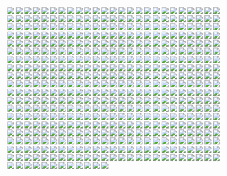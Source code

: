 <img src='./Picture-Directory/leonid-kolyagin-xwings-low.jpg'>
<img src='./Picture-Directory/G6HfU0N.jpg'>
<img src='./Picture-Directory/jeff-wood-2016-06-01-8-32-18.jpg'>
<img src='./Picture-Directory/tom-isaksen-risemyfriend-by-tomisaksen-01.jpg'>
<img src='./Picture-Directory/71 - YSEi38m.jpg'>
<img src='./Picture-Directory/14 - VyZJPE8.jpg'>
<img src='./Picture-Directory/60 - zMNNDV3.jpg'>
<img src='./Picture-Directory/purge__by_robbiemcsweeney-d9kjq5i.jpg'>
<img src='./Picture-Directory/04 - DEPvTPZ.jpg'>
<img src='./Picture-Directory/11 - pXSe9Xa.jpg'>
<img src='./Picture-Directory/adam-roush-sw-snips-4-w.jpg'>
<img src='./Picture-Directory/66 - 1HknqmB.jpg'>
<img src='./Picture-Directory/50 - fq1Data.jpg'>
<img src='./Picture-Directory/47 - 6HNlRpV.jpg'>
<img src='./Picture-Directory/04 - vKIn6Y3.jpg'>
<img src='./Picture-Directory/33 - mikNH5d.jpg'>
<img src='./Picture-Directory/jedi_and_jedi_lite_by_hollyoakhill-d9qpafb.jpg'>
<img src='./Picture-Directory/34 - uzQaKy4.jpg'>
<img src='./Picture-Directory/mjhbrXu.jpg'>
<img src='./Picture-Directory/34 - 1xe1da8.jpg'>
<img src='./Picture-Directory/31 - wuasgk5.jpg'>
<img src='./Picture-Directory/XwYNtTb.jpg'>
<img src='./Picture-Directory/08 - YR1TeT4.jpg'>
<img src='./Picture-Directory/podHubt.jpg'>
<img src='./Picture-Directory/52 - 8smPbXw.jpg'>
<img src='./Picture-Directory/dXTuF30.jpg'>
<img src='./Picture-Directory/07 - UtEQQdy.jpg'>
<img src='./Picture-Directory/TkZTLHt.jpg'>
<img src='./Picture-Directory/rey_by_livioramondelli-da7ajtp.jpg'>
<img src='./Picture-Directory/aaron-mcbride-13718757-10210038490184974-7859078526110970151-n.jpg'>
<img src='./Picture-Directory/rlaeq8a2f6ay.jpg'>
<img src='./Picture-Directory/03 - sFnCpS1.jpg'>
<img src='./Picture-Directory/DBvzBtd.jpg'>
<img src='./Picture-Directory/jljCj35.jpg'>
<img src='./Picture-Directory/shane-molina-4k-stormtrooper-printoff.jpg'>
<img src='./Picture-Directory/41 - DvUSbYd.jpg'>
<img src='./Picture-Directory/38 - oy3akqm.jpg'>
<img src='./Picture-Directory/6ypi41nti9yx.jpg'>
<img src='./Picture-Directory/19 - mQyOhp5.jpg'>
<img src='./Picture-Directory/05 - n0Xm4lg.jpg'>
<img src='./Picture-Directory/maul_wip_by_uncannyknack-d9xrjkz.jpg'>
<img src='./Picture-Directory/cW3qzE84g28ccA59bUI1dys1NonsjuJpea8NaorCNr8.png'>
<img src='./Picture-Directory/-image.jpg'>
<img src='./Picture-Directory/35 - qb6jXXm.jpg'>
<img src='./Picture-Directory/40 - WCSxRjx.jpg'>
<img src='./Picture-Directory/29 - qPvfQ3a.jpg'>
<img src='./Picture-Directory/denni-andria-bobafett-vs-predator.jpg'>
<img src='./Picture-Directory/pq764a4ul9yx.jpg'>
<img src='./Picture-Directory/75 - Sn0hJWR.jpg'>
<img src='./Picture-Directory/67 - fatjdtc.jpg'>
<img src='./Picture-Directory/37 - hvHtMdL.jpg'>
<img src='./Picture-Directory/ronnie-jensen-cloudcity.jpg'>
<img src='./Picture-Directory/KVn9Pn1.jpg'>
<img src='./Picture-Directory/kylo_ren_by_blazbaros-da7685k.png'>
<img src='./Picture-Directory/06 - MmGBqVM.png'>
<img src='./Picture-Directory/HF4JYbI.jpg'>
<img src='./Picture-Directory/23 - U4U1AbT.jpg'>
<img src='./Picture-Directory/26 - rtQB4zT.jpg'>
<img src='./Picture-Directory/50 - Ve3WYUj.jpg'>
<img src='./Picture-Directory/45 - 1oVCMSB.jpg'>
<img src='./Picture-Directory/57 - 86LzSgt.jpg'>
<img src='./Picture-Directory/benjamin-carre-knight-errant-02-cover-hd.jpg'>
<img src='./Picture-Directory/renato-scicchitano-screen-final.jpg'>
<img src='./Picture-Directory/39 - EeSHQTE.jpg'>
<img src='./Picture-Directory/59 - 4ESbWh4.jpg'>
<img src='./Picture-Directory/lucas-leger-dv.jpg'>
<img src='./Picture-Directory/02 - G4xUAWx.jpg'>
<img src='./Picture-Directory/73 - 8QeKdsq.jpg'>
<img src='./Picture-Directory/han_solo_by_giddygriffin-d8heojx.jpg'>
<img src='./Picture-Directory/23 - FDuhex0.jpg'>
<img src='./Picture-Directory/skywalkers_by_tuliipiie-dabrxwp.jpg'>
<img src='./Picture-Directory/51 - 1Jv8JNV.jpg'>
<img src='./Picture-Directory/aaron-mcbride-12185030-10208004298011441-1347009825795762880-o.jpg'>
<img src='./Picture-Directory/41 - mFvGh0O.png'>
<img src='./Picture-Directory/vadersplat_by_deviantapplestudios-d9550f8.jpg'>
<img src='./Picture-Directory/aaron-mcbride-20822-10206281666186722-6443139003106845627-n.jpg'>
<img src='./Picture-Directory/morgan-yon-11207-1-85088bf0d516e201ad13745634d86dd5-morganyon.jpg'>
<img src='./Picture-Directory/61 - mddYFHW.jpg'>
<img src='./Picture-Directory/66 - TIE Fighter.jpg'>
<img src='./Picture-Directory/19 - UhlFYSE.jpg'>
<img src='./Picture-Directory/star+wars+through+the+wreckage.jpg'>
<img src='./Picture-Directory/tumblr_nkib9zQIAG1u4lxsro1_1280.jpg'>
<img src='./Picture-Directory/16 - wx6hNBR.jpg'>
<img src='./Picture-Directory/56 - XGDPZCa.jpg'>
<img src='./Picture-Directory/46 - 0yZzPsB.jpg'>
<img src='./Picture-Directory/18 - UvGUfOr.jpg'>
<img src='./Picture-Directory/martyna-maksimiuk-04-scena-1-r2-d2-pedzi-z-kwiatami.jpg'>
<img src='./Picture-Directory/15 - M9BmBeh.jpg'>
<img src='./Picture-Directory/3ed4uVlQk7OuRbY1hWOHsrWGHVYujDGOOX00PhkAGhk.jpg'>
<img src='./Picture-Directory/02 - CQG5FKx.jpg'>
<img src='./Picture-Directory/38 - KeT5KrI.jpg'>
<img src='./Picture-Directory/3 - Revenge of the Sith.jpg'>
<img src='./Picture-Directory/APACpr7.png'>
<img src='./Picture-Directory/54 - pcMYz0L.jpg'>
<img src='./Picture-Directory/20 - YcfwNBV.jpg'>
<img src='./Picture-Directory/60 - 7BHZhlA.jpg'>
<img src='./Picture-Directory/06 - WfZV0QW.jpg'>
<img src='./Picture-Directory/5LhZsR1bstvlfDpAGJOtS_VyrzV8dr6UuTWNENCJ1sQ.jpg'>
<img src='./Picture-Directory/ancient_order_by_adamburn-d9ku80b.jpg'>
<img src='./Picture-Directory/08 - C0EVsYp.jpg'>
<img src='./Picture-Directory/0ikrx75aznux.jpg'>
<img src='./Picture-Directory/ilm_art_department_challenge__the_job___twelve__by_mattrhodesart-dah3ova.jpg'>
<img src='./Picture-Directory/48 - eOVQrAn.jpg'>
<img src='./Picture-Directory/42 - QrkEA6b.jpg'>
<img src='./Picture-Directory/StarWars Stitch.jpg'>
<img src='./Picture-Directory/anakin_skywalker_by_elforim-d5i9nhb.jpg'>
<img src='./Picture-Directory/cda20e449b0f3fd63035d1ee35a2b4cb-d9tff62.jpg'>
<img src='./Picture-Directory/k788gbc41k9y.jpg'>
<img src='./Picture-Directory/dylan-kowalski-starwarsbattle1080web.jpg'>
<img src='./Picture-Directory/4eglsg4qs68y.jpg'>
<img src='./Picture-Directory/72 - 6ueeHFC.jpg'>
<img src='./Picture-Directory/41 - h6CUpb6.jpg'>
<img src='./Picture-Directory/24 - tcD9kwI.jpg'>
<img src='./Picture-Directory/LeIdVyp.jpg'>
<img src='./Picture-Directory/rey_by_nikitalaneev-da494jg.jpg'>
<img src='./Picture-Directory/20 - v4n7jeB.jpg'>
<img src='./Picture-Directory/conor-burke-conorburke-sithlady.jpg'>
<img src='./Picture-Directory/33 - kzqyxJK.jpg'>
<img src='./Picture-Directory/esteban-barrientos-ahsoka.jpg'>
<img src='./Picture-Directory/66 - ys8WAjI.jpg'>
<img src='./Picture-Directory/wojtek-fus-never-tell-me-the-odds-lq.jpg'>
<img src='./Picture-Directory/67 - fcR9rxY.jpg'>
<img src='./Picture-Directory/09 - QyH8PDy.jpg'>
<img src='./Picture-Directory/fan-gao-11046-1-21d3842216ec749f60c9f77153b65089-fgao1.jpg'>
<img src='./Picture-Directory/renegade_by_raikoh_illust-dakq778.jpg'>
<img src='./Picture-Directory/39 - JDJMMM2.jpg'>
<img src='./Picture-Directory/04 - gNLvKfg.jpg'>
<img src='./Picture-Directory/72 - XgLHPfg.jpg'>
<img src='./Picture-Directory/33 - yiYtEm3.jpg'>
<img src='./Picture-Directory/01 - M6I1Q95.jpg'>
<img src='./Picture-Directory/WLbLlvm.jpg'>
<img src='./Picture-Directory/68 - k70Dlp4.jpg'>
<img src='./Picture-Directory/dmitriy-bessonov-sw-frame-02-fin.jpg'>
<img src='./Picture-Directory/46 - vO9mF5S.jpg'>
<img src='./Picture-Directory/34 - t7kv6rH.jpg'>
<img src='./Picture-Directory/59 - k0nNLPJ.jpg'>
<img src='./Picture-Directory/tumblr_o6fhhzpEuR1s8vxpyo1_1280.jpg'>
<img src='./Picture-Directory/cristi-balanescu-cristib-nexusofpower.jpg'>
<img src='./Picture-Directory/Wpi1OfW.png'>
<img src='./Picture-Directory/jrjurf1pv02y.jpg'>
<img src='./Picture-Directory/nlobhebe0z7y.jpg'>
<img src='./Picture-Directory/fPB5lkc.jpg'>
<img src='./Picture-Directory/02 - rHm6wWD.jpg'>
<img src='./Picture-Directory/juan-martin-wallpaper.jpg'>
<img src='./Picture-Directory/36 - wIoxxL7.jpg'>
<img src='./Picture-Directory/12 - K7XIsri.jpg'>
<img src='./Picture-Directory/53 - uk4GMmi.jpg'>
<img src='./Picture-Directory/zd4s6jst3stx.jpg'>
<img src='./Picture-Directory/fabiano-godoi-dart-vader-proj-jedi.jpg'>
<img src='./Picture-Directory/71 - kSwUqMu.jpg'>
<img src='./Picture-Directory/01 - O8876hB.jpg'>
<img src='./Picture-Directory/11 - LkLgpha.jpg'>
<img src='./Picture-Directory/00001509.png'>
<img src='./Picture-Directory/alvaro-jimenez-kylo-ren-forest-color-finalw (1).jpg'>
<img src='./Picture-Directory/shane-molina-tank-trooper-final.jpg'>
<img src='./Picture-Directory/63 - QY0KqS6.png'>
<img src='./Picture-Directory/14459794_10155201579714692_1876223530_n.jpg'>
<img src='./Picture-Directory/31 - yOXR9Sc.jpg'>
<img src='./Picture-Directory/petri-rahkola-wookie.jpg'>
<img src='./Picture-Directory/28 - 9i2xpUo.jpg'>
<img src='./Picture-Directory/53 - MOwYpDe.jpg'>
<img src='./Picture-Directory/32 - 84y8hda.jpg'>
<img src='./Picture-Directory/38 - n0t9NJ5.jpg'>
<img src='./Picture-Directory/peter-toufidis-xwings-scene-1-newlayout-woldxwings-v26a-bundled3-0011-v06a.jpg'>
<img src='./Picture-Directory/36 - 82HbYlp.jpg'>
<img src='./Picture-Directory/eBrkcX5.jpg'>
<img src='./Picture-Directory/46 - GAhrYBi.jpg'>
<img src='./Picture-Directory/warrior_by_oldrepublicart-da6hspl.jpg'>
<img src='./Picture-Directory/2HA5i9f.jpg'>
<img src='./Picture-Directory/37 - ptszR3D.jpg'>
<img src='./Picture-Directory/f5kyqaidh6yx.jpg'>
<img src='./Picture-Directory/24 - ut90LX5.jpg'>
<img src='./Picture-Directory/rita-ramirez-pulido-rey-y-bb8-260.jpg'>
<img src='./Picture-Directory/mark-brooks-vaderdown3cover.jpg'>
<img src='./Picture-Directory/64 - g0fiWNK.jpg'>
<img src='./Picture-Directory/49 - R6O6LNV.jpg'>
<img src='./Picture-Directory/gus-mendonca-gm-firstorder-tieinterceptors.jpg'>
<img src='./Picture-Directory/darth_maul__ravager__by_soulstryder210-d9tgsk5.jpg'>
<img src='./Picture-Directory/vincent-tanguay-saintgenesis-darth-rey.jpg'>
<img src='./Picture-Directory/h8qbeosi1s7y.jpg'>
<img src='./Picture-Directory/60lReVoEwWS2bNl5aba4cOwjutRXLlWABD32DIEvb6c.jpg'>
<img src='./Picture-Directory/star_wars___the_pursuit_by_graphix17-d9w1jqm.png'>
<img src='./Picture-Directory/22 - LGIdNZq.jpg'>
<img src='./Picture-Directory/28 - EzmJdkK.jpg'>
<img src='./Picture-Directory/41 - MpGk6wz.jpg'>
<img src='./Picture-Directory/18 - P7ULTkU.jpg'>
<img src='./Picture-Directory/39 - ile8r3h.jpg'>
<img src='./Picture-Directory/42 - s7VVQdI.jpg'>
<img src='./Picture-Directory/guarding_the_wing__star_wars_by_madboni-d7vq83n.jpg'>
<img src='./Picture-Directory/09 - P31lorx.jpg'>
<img src='./Picture-Directory/18 - 1PbaG5n.jpg'>
<img src='./Picture-Directory/51 - jZyHKRg.jpg'>
<img src='./Picture-Directory/03 - cWinFdO.jpg'>
<img src='./Picture-Directory/ixn9b7sk1z7y.jpg'>
<img src='./Picture-Directory/vlINW4Z.jpg'>
<img src='./Picture-Directory/josh-robinson-maythe4thbwithyou.jpg'>
<img src='./Picture-Directory/17 - VEbsVce.jpg'>
<img src='./Picture-Directory/5ZwPh1g.jpg'>
<img src='./Picture-Directory/prince-mahlangu-assault-on-hoth-4.jpg'>
<img src='./Picture-Directory/06 - PEwsHFr.jpg'>
<img src='./Picture-Directory/-rey-s.jpg'>
<img src='./Picture-Directory/56 - JLBsdbi.jpg'>
<img src='./Picture-Directory/49 - 4XhD2kv.jpg'>
<img src='./Picture-Directory/5rjcreepwi6y.jpg'>
<img src='./Picture-Directory/63 - sg09hzg.jpg'>
<img src='./Picture-Directory/43 - hQpcaFU.jpg'>
<img src='./Picture-Directory/the_courage_of_stars_by_lauratolton-daemhf2.jpg'>
<img src='./Picture-Directory/tumblr_of60nzQm3g1tle5axo1_540.jpg'>
<img src='./Picture-Directory/W3UUxvY.jpg'>
<img src='./Picture-Directory/nagy-norbert-millennium-falcon.jpg'>
<img src='./Picture-Directory/45 - 89q0xBW.jpg'>
<img src='./Picture-Directory/69 - TScStjh.jpg'>
<img src='./Picture-Directory/pCrsRmm.jpg'>
<img src='./Picture-Directory/tumblr_n2qjzvJmQi1qer2oto1_1280.jpg'>
<img src='./Picture-Directory/starwars_fanart_by_nicolassiner-da5uggu.jpg'>
<img src='./Picture-Directory/18 - 7HVSQuN.jpg'>
<img src='./Picture-Directory/65 - xwing.jpg'>
<img src='./Picture-Directory/swuEKty.png'>
<img src='./Picture-Directory/Eh1D-2uGpEQMTJDJMpKirC1e-kAm4oFyQDtSXYMD0yI.png'>
<img src='./Picture-Directory/5731-0-1c7acd8b31c761383c5c566ff5113464-artbywucropped.jpg'>
<img src='./Picture-Directory/joshua-bowles-the-moment-1.jpg'>
<img src='./Picture-Directory/0gmvru16v0jx.jpg'>
<img src='./Picture-Directory/trfBC7u.png'>
<img src='./Picture-Directory/tumblr_o5y55eoU1j1sk51m7o1_1280.jpg'>
<img src='./Picture-Directory/D5friaT.jpg'>
<img src='./Picture-Directory/09 - 0qLxdbp.jpg'>
<img src='./Picture-Directory/ilm_art_department_challenge__the_job___stampede_by_mattrhodesart-dah3o58.jpg'>
<img src='./Picture-Directory/04 - m2syxyy.jpg'>
<img src='./Picture-Directory/star_wars__generations_by_daekazu-d9pke9v.jpg'>
<img src='./Picture-Directory/michael-matsumoto-awakened-set-final-watermark-02.jpg'>
<img src='./Picture-Directory/JuOpsei.jpg'>
<img src='./Picture-Directory/rodrigo-galdino-1.jpg'>
<img src='./Picture-Directory/23 - ckcK4Tj.jpg'>
<img src='./Picture-Directory/2 - Attack of the Clones.jpg'>
<img src='./Picture-Directory/48 - 2L9Klwe.jpg'>
<img src='./Picture-Directory/53 - vlozy0c.jpg'>
<img src='./Picture-Directory/YQU6QXZnK0yvnsDSCd72j-4hMvoZrEUtM2fewoxz2RY.jpg'>
<img src='./Picture-Directory/22 - uv2TuK0.jpg'>
<img src='./Picture-Directory/10 - 6nOEYTR.jpg'>
<img src='./Picture-Directory/31 - F7LzS1K.jpg'>
<img src='./Picture-Directory/4 - A New Hope.jpg'>
<img src='./Picture-Directory/20c1a443003565.57e02675801a7.jpg'>
<img src='./Picture-Directory/60 - fg6gTbM.jpg'>
<img src='./Picture-Directory/20 - pRESzRv.jpg'>
<img src='./Picture-Directory/kylo_ren_by_torynji-da1qg19.jpg'>
<img src='./Picture-Directory/dylan-kowalski-vadorredemptionfinal.jpg'>
<img src='./Picture-Directory/f1059ivkhs6y.jpg'>
<img src='./Picture-Directory/5 - The Empire Strikes Back.jpg'>
<img src='./Picture-Directory/99_by_dzikawa-d9ko812.jpg'>
<img src='./Picture-Directory/47 - gv8Rahg.jpg'>
<img src='./Picture-Directory/51 - RzUPrzg.jpg'>
<img src='./Picture-Directory/5Z84DKN.jpg'>
<img src='./Picture-Directory/21 - iMxtvf3.jpg'>
<img src='./Picture-Directory/27 - IOUqD50.jpg'>
<img src='./Picture-Directory/oleg-ulianytskyi-template-1920x1080-final-2.jpg'>
<img src='./Picture-Directory/43 - EXqhKGT.jpg'>
<img src='./Picture-Directory/08 - FmlM7Fj.jpg'>
<img src='./Picture-Directory/ksenia-zelentsova-web.jpg'>
<img src='./Picture-Directory/episode_viii_luke_by_800poundproductions-da1gt94.jpg'>
<img src='./Picture-Directory/44 - fhzHbf0.jpg'>
<img src='./Picture-Directory/sq8m6GH.jpg'>
<img src='./Picture-Directory/luIaRDm.jpg'>
<img src='./Picture-Directory/52 - KKO9v6Z.jpg'>
<img src='./Picture-Directory/alexander-pohl-11221-13-4a8a768b874b85d19f52fe07d12eabac-thelema.jpg'>
<img src='./Picture-Directory/22 - tCj8uhf.jpg'>
<img src='./Picture-Directory/32 - 3rEyp81.jpg'>
<img src='./Picture-Directory/jarreau-wimberly-swc30-13815-forcefocus-jarreauwimberly-revis.jpg'>
<img src='./Picture-Directory/raiders_by_wildweasel339-daf0shn.jpg'>
<img src='./Picture-Directory/juhani__kotor__by_elucidator-d9rwdoy.jpg'>
<img src='./Picture-Directory/26 - v3cZNQf.jpg'>
<img src='./Picture-Directory/petri-rahkola-bobafette4.jpg'>
<img src='./Picture-Directory/70 - MfaHUiO.jpg'>
<img src='./Picture-Directory/yagadc1t4qnx.jpg'>
<img src='./Picture-Directory/tumblr_o50tl0Kyww1sk51m7o1_1280.jpg'>
<img src='./Picture-Directory/florent-lebrun-ilm-challenge-hoth-fl-v001.jpg'>
<img src='./Picture-Directory/JvpRokk.jpg'>
<img src='./Picture-Directory/csF5E0R.jpg'>
<img src='./Picture-Directory/42 - iKOwzFi.jpg'>
<img src='./Picture-Directory/6 - Return of the Jedi.jpg'>
<img src='./Picture-Directory/74 - Y669oN0.jpg'>
<img src='./Picture-Directory/OWsVMub.jpg'>
<img src='./Picture-Directory/73 - I36rrfr.jpg'>
<img src='./Picture-Directory/48 - LApxo7k.jpg'>
<img src='./Picture-Directory/55 - duBEalK.jpg'>
<img src='./Picture-Directory/gpKPz7v.jpg'>
<img src='./Picture-Directory/lonely_luke_by_jfivemedia-da3o7wz.jpg'>
<img src='./Picture-Directory/mz1HITu.jpg'>
<img src='./Picture-Directory/55 - bWozweg.jpg'>
<img src='./Picture-Directory/dejan-mijatovic-star-wars-ilm-challenge-02-step11.jpg'>
<img src='./Picture-Directory/niGLiYn.jpg'>
<img src='./Picture-Directory/luca-merli-sands-of-jakku.jpg'>
<img src='./Picture-Directory/07 - wdIlgiT.jpg'>
<img src='./Picture-Directory/14 - k8kRTdE.jpg'>
<img src='./Picture-Directory/christian-piccolo-solo-final-post-notext.jpg'>
<img src='./Picture-Directory/pixel-jeff-captain-phasma.jpg'>
<img src='./Picture-Directory/ce29c37a2cf8f54c483e352c5996014f.jpg'>
<img src='./Picture-Directory/43 - 7QSAagN.jpg'>
<img src='./Picture-Directory/e4bc4ceae15f52e431ebdd898d26f36e-d7fdw5e.jpg'>
<img src='./Picture-Directory/13713986_291833067835978_1510976533_n.jpg'>
<img src='./Picture-Directory/62 - XZh3SUC.jpg'>
<img src='./Picture-Directory/01 - MmbqRrT.jpg'>
<img src='./Picture-Directory/joel-erkkinen-ourladyofstars03web.jpg'>
<img src='./Picture-Directory/27 - p2oiSom.jpg'>
<img src='./Picture-Directory/cecilia-g-f-darthrevan.jpg'>
<img src='./Picture-Directory/alvaro-jimenez-kylo-ren-forest-color-finalw.jpg'>
<img src='./Picture-Directory/clone_wars_by_papayoufr-d49mq85.jpg'>
<img src='./Picture-Directory/19 - OIftxOQ.jpg'>
<img src='./Picture-Directory/44 - mIXRwa8.jpg'>
<img src='./Picture-Directory/19 - FdBvduy.jpg'>
<img src='./Picture-Directory/61 - xcXQuB0.jpg'>
<img src='./Picture-Directory/25 - tUQ4xPX.jpg'>
<img src='./Picture-Directory/sergey-grechanyuk-final-002.jpg'>
<img src='./Picture-Directory/35 - Gb5ZYA2.jpg'>
<img src='./Picture-Directory/62 - p2p8vkW.jpg'>
<img src='./Picture-Directory/Ch8qdxRW0AA0K4v.jpg'>
<img src='./Picture-Directory/james-bousema-chrome-trooper.jpg'>
<img src='./Picture-Directory/2McHDAo.jpg'>
<img src='./Picture-Directory/yyVif7pKJQ4ZIucBVIgfOI8SNXTT6ggt2GL8TvEuIaM.jpg'>
<img src='./Picture-Directory/ZvJtfPM5bToZeQb0lKHhKeHhxjdFwR5vWYXQ7uJ5TlM.jpg'>
<img src='./Picture-Directory/tumblr_o0se10xPRh1u4lxsro2_1280.jpg'>
<img src='./Picture-Directory/39 - Wy8sX8L.jpg'>
<img src='./Picture-Directory/george-damiani-cam-plano-geral-full.jpg'>
<img src='./Picture-Directory/cristi-balanescu-cristib-ravnaraan.jpg'>
<img src='./Picture-Directory/52 - 7baA4eW.jpg'>
<img src='./Picture-Directory/jb-casacop-hunt-them-down-post.jpg'>
<img src='./Picture-Directory/timur-dairbayev-starwars.jpg'>
<img src='./Picture-Directory/tizianobaracchi_i_am_a_jedi_1200_by_thaldir-da3u7pc.jpg'>
<img src='./Picture-Directory/zaojidk0649y.png'>
<img src='./Picture-Directory/LjJeHqE.jpg'>
<img src='./Picture-Directory/ehda2mU.jpg'>
<img src='./Picture-Directory/alfonso-pardo-martinez-sw-portrait01-low.jpg'>
<img src='./Picture-Directory/rostyslav-zagornov-tuscanraider.jpg'>
<img src='./Picture-Directory/pm2Lozd.jpg'>
<img src='./Picture-Directory/52 - 4P53bug.jpg'>
<img src='./Picture-Directory/20 - SQ60M8u.jpg'>
<img src='./Picture-Directory/shane-molina-k-2s0.jpg'>
<img src='./Picture-Directory/christian-waggoner-2016-05-14-20-27-52.jpg'>
<img src='./Picture-Directory/A4g_fo_j-z5kM9XSpYsjVFkMdLKlF9j5dso0qSwrURI.jpg'>
<img src='./Picture-Directory/14 - MqGwl19.jpg'>
<img src='./Picture-Directory/NSaXUS6.png'>
<img src='./Picture-Directory/PTZHdoq.jpg'>
<img src='./Picture-Directory/30 - 2R9xUd0.jpg'>
<img src='./Picture-Directory/claire-hummel-mos-eisley-morning-by-shoomlah-d9k61gm.jpg'>
<img src='./Picture-Directory/10 - rN3KVr7.jpg'>
<img src='./Picture-Directory/37 - sx2602i.jpg'>
<img src='./Picture-Directory/crystal-sully-revengebycrystalsully.jpg'>
<img src='./Picture-Directory/kevin-mckenna-shadow-of-the-master.jpg'>
<img src='./Picture-Directory/E640QvVvEpsztxacCzAvaQakwcitnpral4Kqkkfg2jc.jpg'>
<img src='./Picture-Directory/09 - ncXoqup.jpg'>
<img src='./Picture-Directory/30 - Xui6IK9.jpg'>
<img src='./Picture-Directory/11 - IPvlegE.jpg'>
<img src='./Picture-Directory/65 - QDhAsQq.jpg'>
<img src='./Picture-Directory/1seHTdr.jpg'>
<img src='./Picture-Directory/59 - idPWYku.jpg'>
<img src='./Picture-Directory/51 - LZI0bUC.jpg'>
<img src='./Picture-Directory/star_wars_by_muratgul-d9ktp9n.jpg'>
<img src='./Picture-Directory/46 - Zimt2pf.jpg'>
<img src='./Picture-Directory/29 - UVdF8nt.jpg'>
<img src='./Picture-Directory/mwo4aoq.jpg'>
<img src='./Picture-Directory/15 - UTcsNQO.jpg'>
<img src='./Picture-Directory/43 - 5PuwFuy.jpg'>
<img src='./Picture-Directory/14454678_10155201579684692_689319540_n.jpg'>
<img src='./Picture-Directory/21 - vqpeClQ.jpg'>
<img src='./Picture-Directory/vtmb1aF.jpg'>
<img src='./Picture-Directory/62 - UEtTF31.jpg'>
<img src='./Picture-Directory/tomasz-jedruszek-jedi.jpg'>
<img src='./Picture-Directory/daniel-garcia-sw.jpg'>
<img src='./Picture-Directory/48 - iO5U6gm.jpg'>
<img src='./Picture-Directory/uj4cYgegBLe2v-FiSAA6T1d6vRQ-QejnIdRSIFTSmKI.jpg'>
<img src='./Picture-Directory/25 - pH9Q41q.jpg'>
<img src='./Picture-Directory/16 - e8I351w.jpg'>
<img src='./Picture-Directory/12 - iUGFHJr.jpg'>
<img src='./Picture-Directory/afGiCjX.jpg'>
<img src='./Picture-Directory/63 - EVm47Hz.jpg'>
<img src='./Picture-Directory/jason-campbell-jckeyframe1.jpg'>
<img src='./Picture-Directory/49 - h4kJlT2.jpg'>
<img src='./Picture-Directory/35 - jrLalQL.jpg'>
<img src='./Picture-Directory/12 - dyFjAeV.jpg'>
<img src='./Picture-Directory/76 - 1qBIY0F.jpg'>
<img src='./Picture-Directory/brian-matyas-imperial-hangar.jpg'>
<img src='./Picture-Directory/T0Jl1dN.jpg'>
<img src='./Picture-Directory/74 - pfNBa6m.jpg'>
<img src='./Picture-Directory/13 - 00ETUwD.jpg'>
<img src='./Picture-Directory/34 - hMNFdik.jpg'>
<img src='./Picture-Directory/the_force_awakens_by_cylonka-d9lfomf.jpg'>
<img src='./Picture-Directory/lady_jedi__rey_by_fouetfou-d9v8qsy.png'>
<img src='./Picture-Directory/7p9igMc.jpg'>
<img src='./Picture-Directory/17 - 1iTMzyJ.jpg'>
<img src='./Picture-Directory/07 - NRJgAIo.jpg'>
<img src='./Picture-Directory/11 - ACCMVG6.jpg'>
<img src='./Picture-Directory/uIv99UK.jpg'>
<img src='./Picture-Directory/13 - XqmV1MJ.jpg'>
<img src='./Picture-Directory/32 - XUTBivf.jpg'>
<img src='./Picture-Directory/guillem-h-pongiluppi-guillemhp-darth-maul-rebels.jpg'>
<img src='./Picture-Directory/aqony91orr7y.jpg'>
<img src='./Picture-Directory/58 - ICVMVrl.jpg'>
<img src='./Picture-Directory/jason-roll-12189057-10206417245364591-5116209124765445727-n.jpg'>
<img src='./Picture-Directory/96w90462qvqx.jpg'>
<img src='./Picture-Directory/tumblr_o0j538f3pK1txuyy1o1_r1_1280.png'>
<img src='./Picture-Directory/hakuna001_by_pixelkitties-d9z01iz.png'>
<img src='./Picture-Directory/the_silverfox_and_the_sexy_beast_by_blazbaros-damnczv.png'>
<img src='./Picture-Directory/jb-casacop-gsi0n-11779-darthvader-jbcasacop-post.jpg'>
<img src='./Picture-Directory/1 - The Phantom Menace.jpg'>
<img src='./Picture-Directory/marc-cousin-starwarsfinal02.jpg'>
<img src='./Picture-Directory/13 - NuM1CVA.jpg'>
<img src='./Picture-Directory/jose-l-serrano-silva-leaving-tatooine.jpg'>
<img src='./Picture-Directory/simon-liechti-boba-fett-01-small.jpg'>
<img src='./Picture-Directory/15 - GmN0Cq4.jpg'>
<img src='./Picture-Directory/03 - glS1UUq.jpg'>
<img src='./Picture-Directory/xp6zmydy6oqx.jpg'>
<img src='./Picture-Directory/luis-gomez-weyler-dooku-11062015.jpg'>
<img src='./Picture-Directory/__yoda_my_name_is___by_lehuss-da2ednq.jpg'>
<img src='./Picture-Directory/the_inquisitor_by_darthtemoc-d81hefq.jpg'>
<img src='./Picture-Directory/tumblr_oejbyiuB5X1tky0mao1_1280.png'>
<img src='./Picture-Directory/dia_noga_by_devburmak-d6sgmnf.jpg'>
<img src='./Picture-Directory/54 - tAexzUd.jpg'>
<img src='./Picture-Directory/e8568033427317.56aa8c6585175.png'>
<img src='./Picture-Directory/65 - S2s3FaV.jpg'>
<img src='./Picture-Directory/07 - FYvOt6J.jpg'>
<img src='./Picture-Directory/dan-luvisi-restorationluvisifett.jpg'>
<img src='./Picture-Directory/1VswHjg.jpg'>
<img src='./Picture-Directory/sw_fan_art_by_danai_k-d66g7p4.jpg'>
<img src='./Picture-Directory/13640755_10153675750452452_3879939042306576891_o.jpg'>
<img src='./Picture-Directory/70e43775e50767efe220b50bbe5de195-d3jmfsu.jpg'>
<img src='./Picture-Directory/29 - fmq9bBJ.jpg'>
<img src='./Picture-Directory/05 - dbQGQ0L.jpg'>
<img src='./Picture-Directory/08 - MRSwNfi.jpg'>
<img src='./Picture-Directory/tumblr_oiv5c6i6nl1rc1618o1_500.png'>
<img src='./Picture-Directory/star_wars_collab___grievous_by_wynahiros.jpg'>
<img src='./Picture-Directory/54 - q2DHA4W.jpg'>
<img src='./Picture-Directory/tumblr_o2m8qguLDQ1u4bf6po1_1280.jpg'>
<img src='./Picture-Directory/13 - GdwwIo2.jpg'>
<img src='./Picture-Directory/57 - i7ij3KF.jpg'>
<img src='./Picture-Directory/36 - M4exYUR.jpg'>
<img src='./Picture-Directory/42 - IdQJQlV.jpg'>
<img src='./Picture-Directory/darthmaul_web_by_qissus-da27ds6.jpg'>
<img src='./Picture-Directory/ItmVuT6.jpg'>
<img src='./Picture-Directory/16 - OoTEqcB.jpg'>
<img src='./Picture-Directory/PDEg5qQ.png'>
<img src='./Picture-Directory/10 - 6fKpkXB.jpg'>
<img src='./Picture-Directory/gvqjtcV.jpg'>
<img src='./Picture-Directory/14 - fbXU43D.jpg'>
<img src='./Picture-Directory/WQixz51.png'>
<img src='./Picture-Directory/max-hugo-maul.jpg'>
<img src='./Picture-Directory/tumblr_o0e99rkVKC1rbpsu3o1_1280.jpg'>
<img src='./Picture-Directory/T6UAZBV-P1RzTwMGaDmDpknlOtZaSPcoGHcpHoRMM3Q.jpg'>
<img src='./Picture-Directory/um8lt9lpvfay.jpg'>
<img src='./Picture-Directory/RzSQPS6.jpg'>
<img src='./Picture-Directory/21 - u2rSYo2.jpg'>
<img src='./Picture-Directory/joan-redondo-empireonyavin1.jpg'>
<img src='./Picture-Directory/X0DFbDH.jpg'>
<img src='./Picture-Directory/47 - 52qxIne.jpg'>
<img src='./Picture-Directory/27 - V9frQxh.jpg'>
<img src='./Picture-Directory/54yzxdg4ow7y.jpg'>
<img src='./Picture-Directory/benjamin-carre-ob1bhd.jpg'>
<img src='./Picture-Directory/30 - HmpoIgw.jpg'>
<img src='./Picture-Directory/32 - RsoqZar.jpg'>
<img src='./Picture-Directory/28 - 2IGKEnH.png'>
<img src='./Picture-Directory/r6vJKzI.jpg'>
<img src='./Picture-Directory/06 - y3x5ATp.png'>
<img src='./Picture-Directory/57 - t7gC1bh.jpg'>
<img src='./Picture-Directory/02 - dqfOSJD.jpg'>
<img src='./Picture-Directory/Star-Wars-Battlefront-Twilight-Company-Wallpaper-1366x768.jpg'>
<img src='./Picture-Directory/40 - 1jiayvm.jpg'>
<img src='./Picture-Directory/sam-denmark-maullr.jpg'>
<img src='./Picture-Directory/56 - 1WjgBCo.jpg'>
<img src='./Picture-Directory/36 - JoDQ1Nb.jpg'>
<img src='./Picture-Directory/40 - 3SqwU9H.jpg'>
<img src='./Picture-Directory/captain_rex_by_robert_shane-d879q6l (1).jpg'>
<img src='./Picture-Directory/carmen-cornet-gri.jpg'>
<img src='./Picture-Directory/m3qz4Zg.jpg'>
<img src='./Picture-Directory/22 - lzDIgxy.jpg'>
<img src='./Picture-Directory/05 - 4uqCBu9.jpg'>
<img src='./Picture-Directory/33 - ukIboMx.jpg'>
<img src='./Picture-Directory/64 - 8qSqbWJ.jpg'>
<img src='./Picture-Directory/max-hugo-star-wars-fanart-lost-duel-1-final.jpg'>
<img src='./Picture-Directory/40 - oPEgWCc.jpg'>
<img src='./Picture-Directory/richard-anderson-tumblr-npfn0ux4is1rmuqvmo1-1280.jpg'>
<img src='./Picture-Directory/15 - qeOec8I.jpg'>
<img src='./Picture-Directory/30 - TTGIcoM.jpg'>
<img src='./Picture-Directory/49 - XjLs9Ec.jpg'>
<img src='./Picture-Directory/6okvuqw.jpg'>
<img src='./Picture-Directory/nihat-gokcen-anakin.jpg'>
<img src='./Picture-Directory/TRtKeIA2KEPLenqZ-bLOMdb0enfAGr4DnO_Ic1hmQHM.jpg'>
<img src='./Picture-Directory/rey__lady_of_the_sith_by_cobaltplasma-da1hf7n.jpg'>
<img src='./Picture-Directory/01 - OuSizUw.jpg'>
<img src='./Picture-Directory/rey___ep_viii_concept_by_hidrico-d9w14zu.jpg'>
